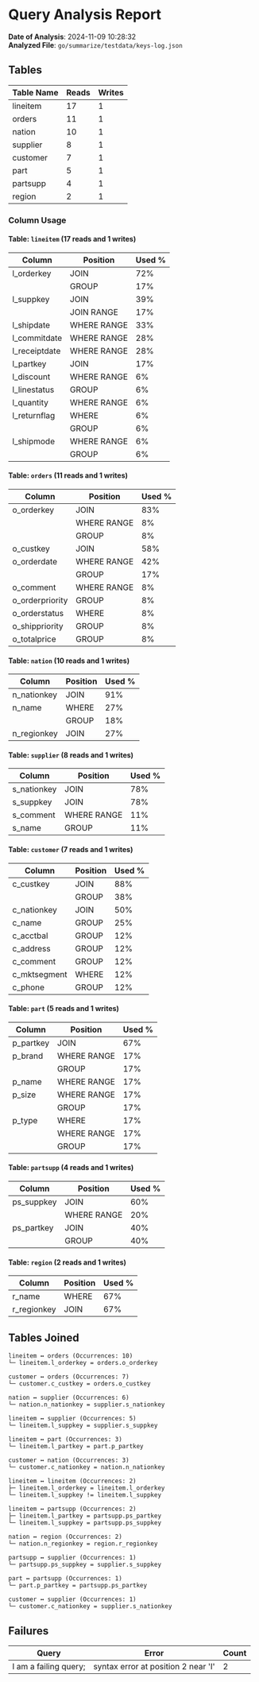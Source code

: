 # Query Analysis Report

**Date of Analysis**: 2024-11-09 10:28:32  
**Analyzed File**: `go/summarize/testdata/keys-log.json`

## Tables
|Table Name|Reads|Writes|
|---|---|---|
|lineitem|17|1|
|orders|11|1|
|nation|10|1|
|supplier|8|1|
|customer|7|1|
|part|5|1|
|partsupp|4|1|
|region|2|1|

### Column Usage
#### Table: `lineitem` (17 reads and 1 writes)
|Column|Position|Used %|
|---|---|---|
|l_orderkey|JOIN|72%|
||GROUP|17%|
|l_suppkey|JOIN|39%|
||JOIN RANGE|17%|
|l_shipdate|WHERE RANGE|33%|
|l_commitdate|WHERE RANGE|28%|
|l_receiptdate|WHERE RANGE|28%|
|l_partkey|JOIN|17%|
|l_discount|WHERE RANGE|6%|
|l_linestatus|GROUP|6%|
|l_quantity|WHERE RANGE|6%|
|l_returnflag|WHERE|6%|
||GROUP|6%|
|l_shipmode|WHERE RANGE|6%|
||GROUP|6%|

#### Table: `orders` (11 reads and 1 writes)
|Column|Position|Used %|
|---|---|---|
|o_orderkey|JOIN|83%|
||WHERE RANGE|8%|
||GROUP|8%|
|o_custkey|JOIN|58%|
|o_orderdate|WHERE RANGE|42%|
||GROUP|17%|
|o_comment|WHERE RANGE|8%|
|o_orderpriority|GROUP|8%|
|o_orderstatus|WHERE|8%|
|o_shippriority|GROUP|8%|
|o_totalprice|GROUP|8%|

#### Table: `nation` (10 reads and 1 writes)
|Column|Position|Used %|
|---|---|---|
|n_nationkey|JOIN|91%|
|n_name|WHERE|27%|
||GROUP|18%|
|n_regionkey|JOIN|27%|

#### Table: `supplier` (8 reads and 1 writes)
|Column|Position|Used %|
|---|---|---|
|s_nationkey|JOIN|78%|
|s_suppkey|JOIN|78%|
|s_comment|WHERE RANGE|11%|
|s_name|GROUP|11%|

#### Table: `customer` (7 reads and 1 writes)
|Column|Position|Used %|
|---|---|---|
|c_custkey|JOIN|88%|
||GROUP|38%|
|c_nationkey|JOIN|50%|
|c_name|GROUP|25%|
|c_acctbal|GROUP|12%|
|c_address|GROUP|12%|
|c_comment|GROUP|12%|
|c_mktsegment|WHERE|12%|
|c_phone|GROUP|12%|

#### Table: `part` (5 reads and 1 writes)
|Column|Position|Used %|
|---|---|---|
|p_partkey|JOIN|67%|
|p_brand|WHERE RANGE|17%|
||GROUP|17%|
|p_name|WHERE RANGE|17%|
|p_size|WHERE RANGE|17%|
||GROUP|17%|
|p_type|WHERE|17%|
||WHERE RANGE|17%|
||GROUP|17%|

#### Table: `partsupp` (4 reads and 1 writes)
|Column|Position|Used %|
|---|---|---|
|ps_suppkey|JOIN|60%|
||WHERE RANGE|20%|
|ps_partkey|JOIN|40%|
||GROUP|40%|

#### Table: `region` (2 reads and 1 writes)
|Column|Position|Used %|
|---|---|---|
|r_name|WHERE|67%|
|r_regionkey|JOIN|67%|

## Tables Joined
```
lineitem ↔ orders (Occurrences: 10)
└─ lineitem.l_orderkey = orders.o_orderkey

customer ↔ orders (Occurrences: 7)
└─ customer.c_custkey = orders.o_custkey

nation ↔ supplier (Occurrences: 6)
└─ nation.n_nationkey = supplier.s_nationkey

lineitem ↔ supplier (Occurrences: 5)
└─ lineitem.l_suppkey = supplier.s_suppkey

lineitem ↔ part (Occurrences: 3)
└─ lineitem.l_partkey = part.p_partkey

customer ↔ nation (Occurrences: 3)
└─ customer.c_nationkey = nation.n_nationkey

lineitem ↔ lineitem (Occurrences: 2)
├─ lineitem.l_orderkey = lineitem.l_orderkey
└─ lineitem.l_suppkey != lineitem.l_suppkey

lineitem ↔ partsupp (Occurrences: 2)
├─ lineitem.l_partkey = partsupp.ps_partkey
└─ lineitem.l_suppkey = partsupp.ps_suppkey

nation ↔ region (Occurrences: 2)
└─ nation.n_regionkey = region.r_regionkey

partsupp ↔ supplier (Occurrences: 1)
└─ partsupp.ps_suppkey = supplier.s_suppkey

part ↔ partsupp (Occurrences: 1)
└─ part.p_partkey = partsupp.ps_partkey

customer ↔ supplier (Occurrences: 1)
└─ customer.c_nationkey = supplier.s_nationkey

```
## Failures
|Query|Error|Count|
|---|---|---|
|I am a failing query;|syntax error at position 2 near 'I'|2|

